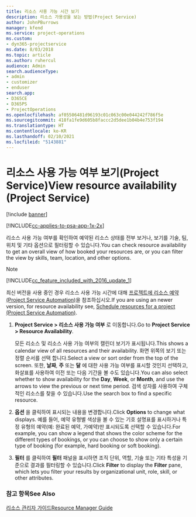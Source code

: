 ```yaml
---
title: 리소스 사용 가능 시간 보기
description: 리소스 가용성을 보는 방법(Project Service)
author: JohnPBurrows
manager: kfend
ms.service: project-operations
ms.custom:
- dyn365-projectservice
ms.date: 8/03/2018
ms.topic: article
ms.author: ruhercul
audience: Admin
search.audienceType:
- admin
- customizer
- enduser
search.app:
- D365CE
- D365PS
- ProjectOperations
ms.openlocfilehash: af05506481d96193c01c063c00e044242f786f5e
ms.sourcegitcommit: 418fa1fe9d605b8faccc2d5dee1b04b4e753f194
ms.translationtype: HT
ms.contentlocale: ko-KR
ms.lasthandoff: 02/10/2021
ms.locfileid: "5143881"
---
```

# <a name="view-resource-availability-project-service"></a><span data-ttu-id="ac434-103">리소스 사용 가능 여부 보기(Project Service)</span><span class="sxs-lookup"><span data-stu-id="ac434-103">View resource availability (Project Service)</span></span>

[!include [banner](../includes/psa-now-project-operations.md)]

[!INCLUDE[cc-applies-to-psa-app-1x-2x](../includes/cc-applies-to-psa-app-1x-2x.md)]

<span data-ttu-id="ac434-104">리소스 사용 가능 여부를 확인하여 예약된 리소스 상태를 전부 보거나, 보기를 기술, 팀, 위치 및 기타 옵션으로 필터링할 수 있습니다.</span><span class="sxs-lookup"><span data-stu-id="ac434-104">You can check resource availability to get an overall view of how booked your resources are, or you can filter the view by skills, team, location, and other options.</span></span>  
  
> [!NOTE]
> [!INCLUDE[cc_feature_included_with_2016_update_1](../includes/cc-feature-included-with-2016-update-1.md)]  
> 
>  <span data-ttu-id="ac434-105">최신 버전을 사용 중인 경우 리소스 사용 가능 시간에 대해 [프로젝트에 리소스 예약(Project Service Automation)](../psa/schedule-resources-project.md)을 참조하십시오.</span><span class="sxs-lookup"><span data-stu-id="ac434-105">If you are using an newer version, for resource availability see, [Schedule resources for a project (Project Service Automation)](../psa/schedule-resources-project.md).</span></span>  

1. <span data-ttu-id="ac434-106">**Project Service > 리소스 사용 가능 여부** 로 이동합니다.</span><span class="sxs-lookup"><span data-stu-id="ac434-106">Go to **Project Service > Resource Availability**.</span></span>  

    <span data-ttu-id="ac434-107">모든 리소스 및 리소스 사용 가능 여부의 캘린더 보기가 표시됩니다.</span><span class="sxs-lookup"><span data-stu-id="ac434-107">This shows a calendar view of all resources and their availability.</span></span> <span data-ttu-id="ac434-108">화면 위쪽의 보기 또는 정렬 순서를 선택 합니다.</span><span class="sxs-lookup"><span data-stu-id="ac434-108">Select a view or sort order from the top of the screen.</span></span> <span data-ttu-id="ac434-109">또한, **날짜**, **주** 또는 **달** 에 대한 사용 가능 여부를 표시할 것인지 선택하고, 화살표를 사용하여 이전 또는 다음 기간을 볼 수도 있습니다.</span><span class="sxs-lookup"><span data-stu-id="ac434-109">You can also select whether to show availability for the **Day**, **Week**, or **Month**, and use the arrows to view the previous or next time period.</span></span> <span data-ttu-id="ac434-110">검색 상자를 사용하여 구체적인 리소스를 찾을 수 있습니다.</span><span class="sxs-lookup"><span data-stu-id="ac434-110">Use the search box to find a specific resource.</span></span>  

2. <span data-ttu-id="ac434-111">**옵션** 을 클릭하여 표시되는 내용을 변경합니다.</span><span class="sxs-lookup"><span data-stu-id="ac434-111">Click **Options** to change what displays.</span></span> <span data-ttu-id="ac434-112">예를 들어, 예약 유형별 색상을 볼 수 있는 기호 설명표를 표시하거나 특정 유형의 예약(예: 완료된 예약, 가예약)만 표시되도록 선택할 수 있습니다.</span><span class="sxs-lookup"><span data-stu-id="ac434-112">For example, you can show a legend that shows the color scheme for the different types of bookings, or you can choose to show only a certain type of booking (for example, hard booking or soft booking).</span></span>  

3. <span data-ttu-id="ac434-113">**필터** 를 클릭하여 **필터** 패널을 표시하면 조직 단위, 역할, 기술 또는 기타 특성을 기준으로 결과를 필터링할 수 있습니다.</span><span class="sxs-lookup"><span data-stu-id="ac434-113">Click **Filter** to display the **Filter** pane, which lets you filter your results by organizational unit, role, skill, or other attributes.</span></span>  

### <a name="see-also"></a><span data-ttu-id="ac434-114">참고 항목</span><span class="sxs-lookup"><span data-stu-id="ac434-114">See Also</span></span>  
 [<span data-ttu-id="ac434-115">리소스 관리자 가이드</span><span class="sxs-lookup"><span data-stu-id="ac434-115">Resource Manager Guide</span></span>](../psa/resource-manager-guide.md)
